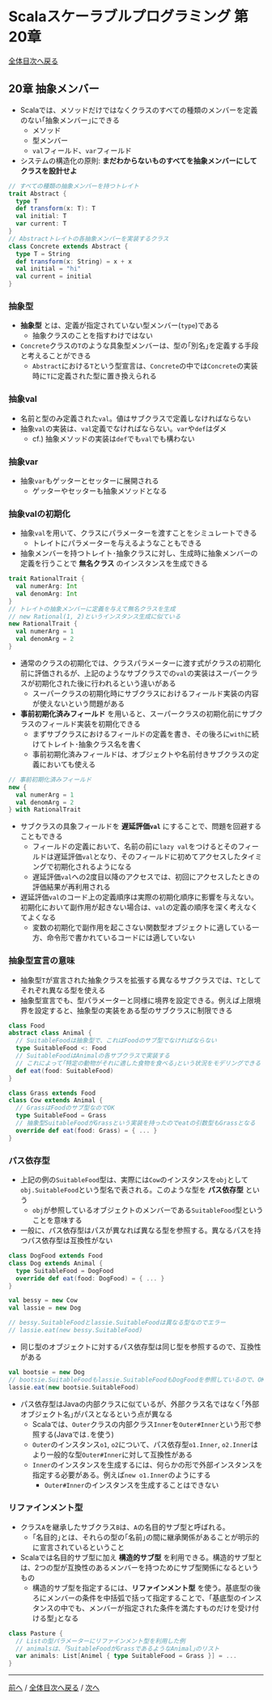 # Scalaスケーラブルプログラミング 第20章
[全体目次へ戻る](index.md)

## 20章 抽象メンバー
- Scalaでは、メソッドだけではなくクラスのすべての種類のメンバーを定義のない｢抽象メンバー｣にできる
  + メソッド
  + 型メンバー
  + `val`フィールド、`var`フィールド
- システムの構造化の原則: **まだわからないものすべてを抽象メンバーにしてクラスを設計せよ**

```scala
// すべての種類の抽象メンバーを持つトレイト
trait Abstract {
  type T
  def transform(x: T): T
  val initial: T
  var current: T
}
// Abstractトレイトの各抽象メンバーを実装するクラス
class Concrete extends Abstract {
  type T = String
  def transform(x: String) = x + x
  val initial = "hi"
  val current = initial
}
```

### 抽象型
- **抽象型** とは、定義が指定されていない型メンバー(`type`)である
  + 抽象クラスのことを指すわけではない
- `Concrete`クラスの`T`のような具象型メンバーは、型の｢別名｣を定義する手段と考えることができる
  + `Abstract`における`T`という型宣言は、`Concrete`の中では`Concrete`の実装時に`T`に定義された型に置き換えられる

### 抽象val
- 名前と型のみ定義された`val`。値はサブクラスで定義しなければならない
- 抽象`val`の実装は、`val`定義でなければならない。`var`や`def`はダメ
  + cf.) 抽象メソッドの実装は`def`でも`val`でも構わない

### 抽象var
- 抽象`var`もゲッターとセッターに展開される
  + ゲッターやセッターも抽象メソッドとなる

### 抽象valの初期化
- 抽象`val`を用いて、クラスにパラメーターを渡すことをシミュレートできる
  + トレイトにパラメーターを与えるようなこともできる
- 抽象メンバーを持つトレイト･抽象クラスに対し、生成時に抽象メンバーの定義を行うことで **無名クラス** のインスタンスを生成できる

```scala
trait RationalTrait {
  val numerArg: Int
  val denomArg: Int
}
// トレイトの抽象メンバーに定義を与えて無名クラスを生成
// new Rational(1, 2)というインスタンス生成に似ている
new RationalTrait {
  val numerArg = 1
  val denomArg = 2
}
```

- 通常のクラスの初期化では、クラスパラメーターに渡す式がクラスの初期化前に評価されるが、上記のようなサブクラスでの`val`の実装はスーパークラスが初期化された後に行われるという違いがある
  + スーパークラスの初期化時にサブクラスにおけるフィールド実装の内容が使えないという問題がある
- **事前初期化済みフィールド** を用いると、スーパークラスの初期化前にサブクラスのフィールド実装を初期化できる
  + まずサブクラスにおけるフィールドの定義を書き、その後ろに`with`に続けてトレイト･抽象クラス名を書く
  + 事前初期化済みフィールドは、オブジェクトや名前付きサブクラスの定義においても使える

```scala
// 事前初期化済みフィールド
new {
  val numerArg = 1
  val denomArg = 2
} with RationalTrait
```

- サブクラスの具象フィールドを **遅延評価`val`** にすることで、問題を回避することもできる
  + フィールドの定義において、名前の前に`lazy val`をつけるとそのフィールドは遅延評価`val`となり、そのフィールドに初めてアクセスしたタイミングで初期化されるようになる
  + 遅延評価`val`への2度目以降のアクセスでは、初回にアクセスしたときの評価結果が再利用される
- 遅延評価`val`のコード上の定義順序は実際の初期化順序に影響を与えない。初期化において副作用が起きない場合は、`val`の定義の順序を深く考えなくてよくなる
  + 変数の初期化で副作用を起こさない関数型オブジェクトに適している一方、命令形で書かれているコードには適していない

### 抽象型宣言の意味
- 抽象型`T`が宣言された抽象クラスを拡張する異なるサブクラスでは、`T`としてそれぞれ異なる型を使える
- 抽象型宣言でも、型パラメーターと同様に境界を設定できる。例えば上限境界を設定すると、抽象型の実装をある型のサブクラスに制限できる

```scala
class Food
abstract class Animal {
  // SuitableFoodは抽象型で、これはFoodのサブ型でなければならない
  type SuitableFood <: Food
  // SuitableFoodはAnimalの各サブクラスで実装する
  // これによって｢特定の動物がそれに適した食物を食べる｣という状況をモデリングできる
  def eat(food: SuitableFood)
}

class Grass extends Food
class Cow extends Animal {
  // GrassはFoodのサブ型なのでOK
  type SuitableFood = Grass
  // 抽象型SuitableFoodがGrassという実装を持ったのでeatの引数型もGrassとなる
  override def eat(food: Grass) = { ... }
}
```

### パス依存型
- 上記の例の`SuitableFood`型は、実際には`Cow`のインスタンスを`obj`として`obj.SuitableFood`という型名で表される。このような型を **パス依存型** という
  + `obj`が参照しているオブジェクトのメンバーである`SuitableFood`型ということを意味する
- 一般に、パス依存型はパスが異なれば異なる型を参照する。異なるパスを持つパス依存型は互換性がない

```scala
class DogFood extends Food
class Dog extends Animal {
  type SuitableFood = DogFood
  override def eat(food: DogFood) = { ... }
}

val bessy = new Cow
val lassie = new Dog

// bessy.SuitableFoodとlassie.SuitableFoodは異なる型なのでエラー
// lassie.eat(new bessy.SuitableFood)
```

- 同じ型のオブジェクトに対するパス依存型は同じ型を参照するので、互換性がある

```scala
val bootsie = new Dog
// bootsie.SuitableFoodもlassie.SuitableFoodもDogFoodを参照しているので、OK
lassie.eat(new bootsie.SuitableFood)
```

- パス依存型はJavaの内部クラスに似ているが、外部クラス名ではなく｢外部オブジェクト名｣がパスとなるという点が異なる
  + Scalaでは、`Outer`クラスの内部クラス`Inner`を`Outer#Inner`という形で参照する(Javaでは`.`を使う)
  + `Outer`のインスタンス`o1`, `o2`について、パス依存型`o1.Inner`, `o2.Inner`はより一般的な型`Outer#Inner`に対して互換性がある
  + `Inner`のインスタンスを生成するには、何らかの形で外部インスタンスを指定する必要がある。例えば`new o1.Inner`のようにする
    * `Outer#Inner`のインスタンスを生成することはできない

### リファインメント型
- クラス`A`を継承したサブクラス`B`は、`A`の名目的サブ型と呼ばれる。
  + ｢名目的｣とは、それらの型の｢名前｣の間に継承関係があることが明示的に宣言されているということ
- Scalaでは名目的サブ型に加え **構造的サブ型** を利用できる。構造的サブ型とは、2つの型が互換性のあるメンバーを持つためにサブ型関係になるというもの
  + 構造的サブ型を指定するには、**リファインメント型** を使う。基底型の後ろにメンバーの条件を中括弧で括って指定することで、｢基底型のインスタンスの中でも、メンバーが指定された条件を満たすものだけを受け付ける型｣となる

```scala
class Pasture {
  // Listの型パラメーターにリファインメント型を利用した例
  // animalsは、｢SuitableFoodがGrassであるようなAnimal｣のリスト
  var animals: List[Animel { type SuitableFood = Grass }] = ...
}
```
***

[前へ](c19.md) /
[全体目次へ戻る](index.md) /
[次へ](c21.md)
